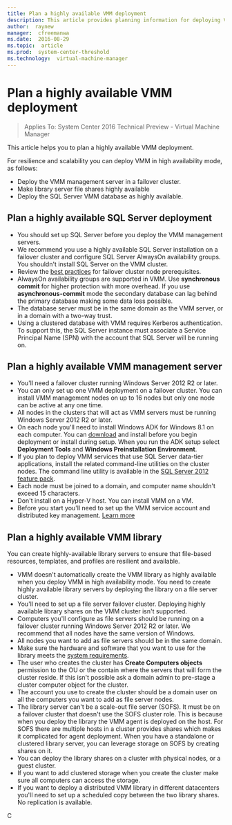 ```yaml
---
title: Plan a highly available VMM deployment
description: This article provides planning information for deploying VMM and its components in high availability mode
author:  raynew
manager:  cfreemanwa
ms.date:  2016-08-29
ms.topic:  article
ms.prod:  system-center-threshold
ms.technology:  virtual-machine-manager
---
```


# Plan a highly available VMM deployment

>Applies To: System Center 2016 Technical Preview - Virtual Machine Manager


This article helps you to plan a highly available VMM deployment.

For resilience and scalability you can deploy VMM in high availability mode, as follows:

- Deploy the VMM management server in a failover cluster.
- Make library server file shares highly available
- Deploy the SQL Server VMM database as highly available.

## Plan a highly available SQL Server deployment


- You should set up SQL Server before you deploy the VMM management servers.
- We recommend you use a highly available SQL Server installation on a failover cluster and configure SQL Server AlwaysOn availability groups.
You shouldn't install SQL Server on the VMM cluster.
- Review the [best practices](https://msdn.microsoft.com/library/ms189910.aspx) for failover cluster node prerequisites.
- AlwaysOn availability groups are supported in VMM. Use **synchronous commit** for higher protection with more overhead. If you use **asynchronous-commit** mode the secondary database can lag behind the primary database making some data loss possible.
- The database server must be in the same domain as the VMM server, or in a domain with a two-way trust.
- Using a clustered database with VMM requires Kerberos authentication. To support this, the SQL Server instance must associate a Service Principal Name (SPN) with the account that SQL Server will be running on.


## Plan a highly available VMM management server

- You'll need a failover cluster running Windows Server 2012 R2 or later.
- You can only set up one VMM deployment on a failover cluster. You can install VMM management nodes on up to 16 nodes but only one node can be active at any one time.
- All nodes in the clusters that will act as VMM servers must be running Windows Server 2012 R2 or later.
- On each node you'll need to install Windows ADK for Windows 8.1 on each computer. You can [download](http://go.microsoft.com/fwlink/p/?LinkID=302319) and install before you begin deployment or install during setup. When you run the ADK setup select **Deployment Tools** and **Windows Preinstallation Environment**.
- If you plan to deploy VMM services that use SQL Server data-tier applications, install the related command-line utilities on the cluster nodes. The command line utility is available in the [SQL Server 2012 feature pack](http://go.microsoft.com/fwlink/p/?LinkId=253555).
- Each node must be joined to a domain, and computer name shouldn't exceed 15 characters.
- Don't install on a Hyper-V host. You can install VMM on a VM.
- Before you start you'll need to set up the VMM service account and distributed key management. [Learn more](../plan/vmm-plan-install.md)



## Plan a highly available VMM library

You can create highly-available library servers to ensure that file-based resources, templates, and profiles are resilient and available.

- VMM doesn't automatically create the VMM library as highly available when you deploy VMM in high availability mode. You need to create highly available library servers by deploying the library on a file server cluster.
- You'll need to set up a file server failover cluster. Deploying highly available library shares on the VMM cluster isn't supported.
- Computers you'll configure as file servers should be running on a failover cluster running Windows Server 2012 R2 or later. We recommend that all nodes have the same version of Windows.
- All nodes you want to add as file servers should be in the same domain.
-  Make sure the hardware and software that you want to use for the library meets the [system requirements](https://technet.microsoft.com/library/gg610631(v=sc.12).aspx).
- The user who creates the cluster has **Create Computers objects** permission to the OU or the contain where the servers that will form the cluster reside. If this isn't possible ask a domain admin to pre-stage a cluster computer object for the cluster.
- The account you use to create the cluster should be a domain user on all the computers you want to add as file server nodes.
- The library server can't be a scale-out file server (SOFS).  It must be on a failover cluster that doesn't use the SOFS cluster role. This is because when you deploy the library the VMM agent is deployed on the host. For SOFS there are multiple hosts in a cluster provides shares which makes it complicated for agent deployment. When you have a standalone or clustered library server, you can leverage storage on SOFS by creating shares on it.
- You can deploy the library shares on a cluster with physical nodes, or a guest cluster.
- If you want to add clustered storage when you create the cluster make sure all computers can access the storage.
- If you want to deploy a distributed VMM library in different datacenters you'll need to set up a scheduled copy between the two library shares. No replication is available.


C
